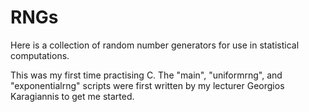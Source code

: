 # RNGs
Here is a collection of random number generators for use in statistical computations.

This was my first time practising C. The "main", "uniformrng", and "exponentialrng" scripts were first written by my lecturer Georgios Karagiannis to get me started.
